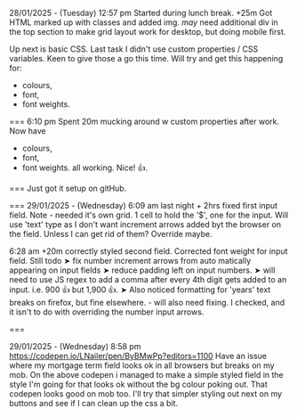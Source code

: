 28/01/2025 - (Tuesday) 12:57 pm
Started during lunch break.
+25m 
Got HTML marked up with classes and added img.
*may* need additional div in the top section 
to make grid layout work for desktop, but
doing mobile first.

Up next is basic CSS.
Last task I didn't use custom properties / CSS variables.
Keen to give those a go this time. Will try and get this
happening for:
- colours,
- font,
- font weights.

===
6:10 pm Spent 20m mucking around
w custom properties after work.
Now have
- colours,
- font,
- font weights.
all working. Nice! 👍.

===
Just got it setup on gitHub.

===
29/01/2025 - (Wednesday) 6:09 am
last night + 2hrs
fixed first input field.
Note - needed it's own grid.
1 cell to hold the '$', one for the input. 
Will use 'text' type as I don't
want increment arrows added byt
the browser on the field.
Unless I can get rid of them?
Override maybe.

6:28 am
+20m correctly styled second field.
Corrected font weight for input field.
Still todo
➤ fix number increment arrows from auto
matically appearing on input fields
➤ reduce padding left on input numbers.
➤ will need to use JS regex to add a comma
after every 4th digit gets added to an
input. i.e.
900 👍
but
1,900 👍.
➤ Also noticed formatting for 'years'
text breaks on firefox, but fine elsewhere. - will also need fixing.
I checked, and it isn't to do with
overriding the number input arrows.

===

29/01/2025 - (Wednesday) 8:58 pm
https://codepen.io/LNailer/pen/ByBMwPp?editors=1100
Have an issue where my mortgage term field looks ok
in all browsers but breaks on my mob.
On the above codepen i managed to make a simple
styled field in the style I'm going for that looks ok
without the bg colour poking out.
That codepen looks good on mob too.
I'll try that simpler styling out next on my buttons and see if I can clean up the css a bit.